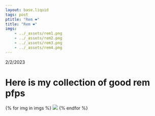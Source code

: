 ```yaml
---
layout: base.liquid
tags: post
ptitle: "Rem ❤️"
title: "Rem ❤️"
imgs:
    - ../_assets/rem1.png
    - ../_assets/rem2.png
    - ../_assets/rem3.png
    - ../_assets/rem4.png
---
```

2/2/2023
# Here is my collection of good rem pfps
{% for img in imgs %}
![]({{img}})
{% endfor %}
